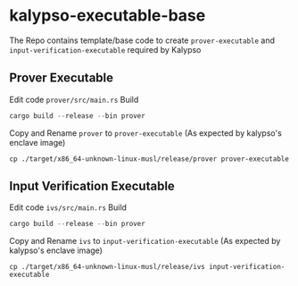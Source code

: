 # kalypso-executable-base

The Repo contains template/base code to create `prover-executable` and `input-verification-executable` required by Kalypso

## Prover Executable
Edit code `prover/src/main.rs`
Build
```rust
cargo build --release --bin prover
```

Copy and Rename `prover` to `prover-executable` (As expected by kalypso's enclave image)
```
cp ./target/x86_64-unknown-linux-musl/release/prover prover-executable
```

## Input Verification Executable
Edit code `ivs/src/main.rs`
Build
```rust
cargo build --release --bin prover
```

Copy and Rename `ivs` to `input-verification-executable` (As expected by kalypso's enclave image)
```
cp ./target/x86_64-unknown-linux-musl/release/ivs input-verification-executable
```
